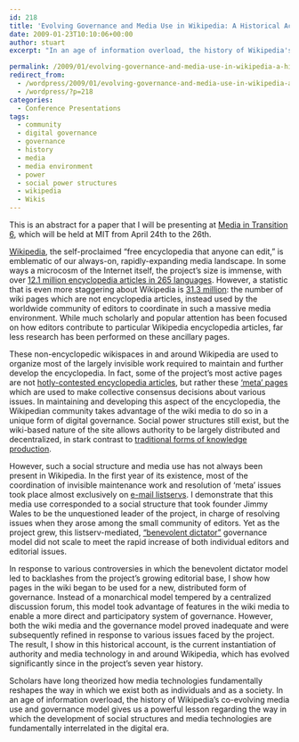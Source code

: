 ```yaml
---
id: 218
title: 'Evolving Governance and Media Use in Wikipedia: A Historical Account'
date: 2009-01-23T10:10:06+00:00
author: stuart
excerpt: "In an age of information overload, the history of Wikipedia's co-evolving media use and governance model gives us a powerful lesson regarding the way in which the development of social structures and media technologies are fundamentally interrelated in the digital era.   "

permalink: /2009/01/evolving-governance-and-media-use-in-wikipedia-a-historical-account/
redirect_from:
  - /wordpress/2009/01/evolving-governance-and-media-use-in-wikipedia-a-historical-account/
  - /wordpress/?p=218
categories:
  - Conference Presentations
tags:
  - community
  - digital governance
  - governance
  - history
  - media
  - media environment
  - power
  - social power structures
  - wikipedia
  - Wikis
---
```

This is an abstract for a paper that I will be presenting at [Media in Transition 6](http://web.mit.edu/comm-forum/mit6/), which will be held at MIT from April 24th to the 26th.
  
<!--more-->


  
[Wikipedia](http://en.wikipedia.org), the self-proclaimed “free encyclopedia that anyone can edit,” is emblematic of our always-on, rapidly-expanding media landscape. In some ways a microcosm of the Internet itself, the project’s size is immense, with over [12.1 million encyclopedia articles in 265 languages](http://en.wikipedia.org/w/index.php?oldid=264240099). However, a statistic that is even more staggering about Wikipedia is [31.3 million](http://meta.wikimedia.org/w/index.php?oldid=1350966#Grand_Total): the number of wiki pages which are not encyclopedia articles, instead used by the worldwide community of editors to coordinate in such a massive media environment. While much scholarly and popular attention has been focused on how editors contribute to particular Wikipedia encyclopedia articles, far less research has been performed on these ancillary pages.

These non-encyclopedic wikispaces in and around Wikipedia are used to organize most of the largely invisible work required to maintain and further develop the encyclopedia. In fact, some of the project’s most active pages are not [hotly-contested encyclopedia articles](http://en.wikipedia.org/wiki/Creationism), but rather these [&#8216;meta&#8217; pages](http://meta.wikimedia.org/wiki/Stewards/elections_2009) which are used to make collective consensus decisions about various issues. In maintaining and developing this aspect of the encyclopedia, the Wikipedian community takes advantage of the wiki media to do so in a unique form of digital governance. Social power structures still exist, but the wiki-based nature of the site allows authority to be largely distributed and decentralized, in stark contrast to [traditional forms of knowledge production](http://www.britannica.com).

However, such a social structure and media use has not always been present in Wikipedia. In the first year of its existence, most of the coordination of invisible maintenance work and resolution of &#8216;meta&#8217; issues took place almost exclusively on [e-mail listservs](http://meta.wikimedia.org/wiki/Mailing_lists/overview). I demonstrate that this media use corresponded to a social structure that took founder Jimmy Wales to be the unquestioned leader of the project, in charge of resolving issues when they arose among the small community of editors. Yet as the project grew, this listserv-mediated, [“benevolent dictator”](http://meta.wikimedia.org/wiki/Benevolent_dictator) governance model did not scale to meet the rapid increase of both individual editors and editorial issues.

In response to various controversies in which the benevolent dictator model led to backlashes from the project’s growing editorial base, I show how pages in the wiki began to be used for a new, distributed form of governance. Instead of a monarchical model tempered by a centralized discussion forum, this model took advantage of features in the wiki media to enable a more direct and participatory system of governance. However, both the wiki media and the governance model proved inadequate and were subsequently refined in response to various issues faced by the project. The result, I show in this historical account, is the current instantiation of authority and media technology in and around Wikipedia, which has evolved significantly since in the project&#8217;s seven year history.

Scholars have long theorized how media technologies fundamentally reshapes the way in which we exist both as individuals and as a society. In an age of information overload, the history of Wikipedia&#8217;s co-evolving media use and governance model gives us a powerful lesson regarding the way in which the development of social structures and media technologies are fundamentally interrelated in the digital era.
